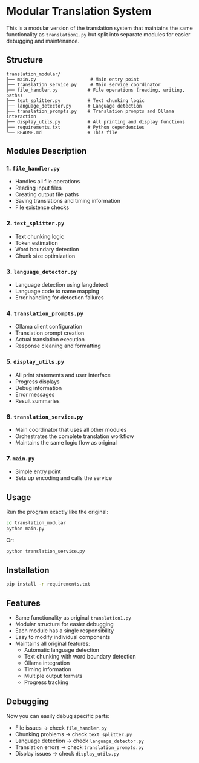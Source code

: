 # Modular Translation System

This is a modular version of the translation system that maintains the same functionality as `translation1.py` but split into separate modules for easier debugging and maintenance.

## Structure

```
translation_modular/
├── main.py                    # Main entry point
├── translation_service.py     # Main service coordinator
├── file_handler.py           # File operations (reading, writing, paths)
├── text_splitter.py          # Text chunking logic
├── language_detector.py      # Language detection
├── translation_prompts.py    # Translation prompts and Ollama interaction
├── display_utils.py          # All printing and display functions
├── requirements.txt          # Python dependencies
└── README.md                 # This file
```

## Modules Description

### 1. `file_handler.py`
- Handles all file operations
- Reading input files
- Creating output file paths
- Saving translations and timing information
- File existence checks

### 2. `text_splitter.py` 
- Text chunking logic
- Token estimation
- Word boundary detection
- Chunk size optimization

### 3. `language_detector.py`
- Language detection using langdetect
- Language code to name mapping
- Error handling for detection failures

### 4. `translation_prompts.py`
- Ollama client configuration
- Translation prompt creation
- Actual translation execution
- Response cleaning and formatting

### 5. `display_utils.py`
- All print statements and user interface
- Progress displays
- Debug information
- Error messages
- Result summaries

### 6. `translation_service.py`
- Main coordinator that uses all other modules
- Orchestrates the complete translation workflow
- Maintains the same logic flow as original

### 7. `main.py`
- Simple entry point
- Sets up encoding and calls the service

## Usage

Run the program exactly like the original:

```bash
cd translation_modular
python main.py
```

Or:

```bash
python translation_service.py
```

## Installation

```bash
pip install -r requirements.txt
```

## Features

- Same functionality as original `translation1.py`
- Modular structure for easier debugging
- Each module has a single responsibility
- Easy to modify individual components
- Maintains all original features:
  - Automatic language detection
  - Text chunking with word boundary detection
  - Ollama integration
  - Timing information
  - Multiple output formats
  - Progress tracking

## Debugging

Now you can easily debug specific parts:
- File issues → check `file_handler.py`
- Chunking problems → check `text_splitter.py` 
- Language detection → check `language_detector.py`
- Translation errors → check `translation_prompts.py`
- Display issues → check `display_utils.py`
